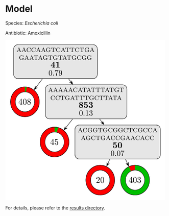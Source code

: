 
# Model

Species: *Escherichia coli*

Antibiotic: Amoxicillin

<img src="./model.png" width=500 height=500 />

For details, please refer to the [results directory](../../../../../results/cart_b/escherichia%20coli/amoxicillin/repeat_1/).


